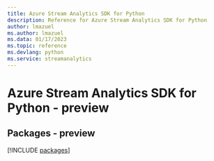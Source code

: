```yaml
---
title: Azure Stream Analytics SDK for Python
description: Reference for Azure Stream Analytics SDK for Python
author: lmazuel
ms.author: lmazuel
ms.data: 01/17/2023
ms.topic: reference
ms.devlang: python
ms.service: streamanalytics
---
```

# Azure Stream Analytics SDK for Python - preview
## Packages - preview
[!INCLUDE [packages](stream-analytics-index.md)]